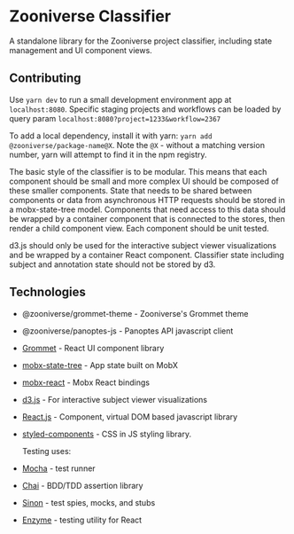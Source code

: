 # Zooniverse Classifier

A standalone library for the Zooniverse project classifier, including state management and UI component views.

## Contributing

Use `yarn dev` to run a small development environment app at `localhost:8080`. Specific staging projects and workflows can be loaded by query param `localhost:8080?project=1233&workflow=2367`

To add a local dependency, install it with yarn: `yarn add @zooniverse/package-name@X`. Note the `@X` - without a matching version number, yarn will attempt to find it in the npm registry.

The basic style of the classifier is to be modular. This means that each component should be small and more complex UI should be composed of these smaller components. State that needs to be shared between components or data from asynchronous HTTP requests should be stored in a mobx-state-tree model. Components that need access to this data should be wrapped by a container component that is connected to the stores, then render a child component view. Each component should be unit tested.

d3.js should only be used for the interactive subject viewer visualizations and be wrapped by a container React component. Classifier state including subject and annotation state should not be stored by d3.

## Technologies

  - @zooniverse/grommet-theme - Zooniverse's Grommet theme
  - @zooniverse/panoptes-js - Panoptes API javascript client
  - [Grommet](https://v2.grommet.io/components) - React UI component library
  - [mobx-state-tree](https://github.com/mobxjs/mobx-state-tree/) - App state built on MobX
  - [mobx-react](https://github.com/mobxjs/mobx-react) - Mobx React bindings
  - [d3.js](https://d3js.org/) - For interactive subject viewer visualizations
  - [React.js](https://reactjs.org/)  - Component, virtual DOM based javascript library
  - [styled-components](https://www.styled-components.com/) - CSS in JS styling library.

    Testing uses:

  - [Mocha](https://mochajs.org/) - test runner
  - [Chai](https://www.chaijs.com/) - BDD/TDD assertion library
  - [Sinon](https://sinonjs.org) - test spies, mocks, and stubs
  - [Enzyme](https://airbnb.io/enzyme/) - testing utility for React
